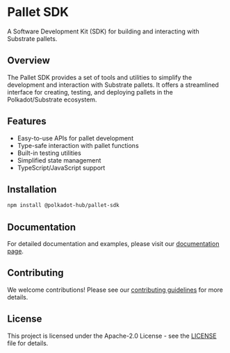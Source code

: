 # Pallet SDK

A Software Development Kit (SDK) for building and interacting with Substrate pallets.

## Overview

The Pallet SDK provides a set of tools and utilities to simplify the development and interaction with Substrate pallets. It offers a streamlined interface for creating, testing, and deploying pallets in the Polkadot/Substrate ecosystem.

## Features

- Easy-to-use APIs for pallet development
- Type-safe interaction with pallet functions
- Built-in testing utilities
- Simplified state management
- TypeScript/JavaScript support

## Installation

```bash
npm install @polkadot-hub/pallet-sdk
```

## Documentation

For detailed documentation and examples, please visit our [documentation page](docs/README.md).

## Contributing

We welcome contributions! Please see our [contributing guidelines](CONTRIBUTING.md) for more details.

## License

This project is licensed under the Apache-2.0 License - see the [LICENSE](LICENSE) file for details.
